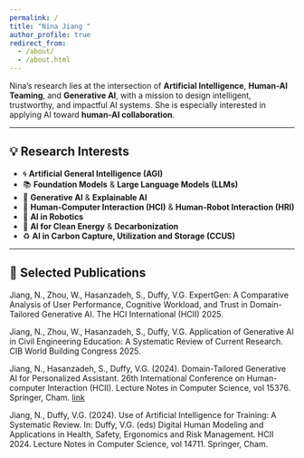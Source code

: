 ```yaml
---
permalink: /
title: "Nina Jiang "
author_profile: true
redirect_from: 
  - /about/
  - /about.html
---
```



Nina’s research lies at the intersection of **Artificial Intelligence**, **Human-AI Teaming**, and **Generative AI**, with a mission to design intelligent, trustworthy, and impactful AI systems. She is especially interested in applying AI toward **human-AI collaboration**.

---

## 💡 Research Interests

- 🌀 **Artificial General Intelligence (AGI)**
- 📚 **Foundation Models** & **Large Language Models (LLMs)**
- 🎨 **Generative AI** & **Explainable AI**
- 🤝 **Human-Computer Interaction (HCI)** & **Human-Robot Interaction (HRI)**
- 🤖 **AI in Robotics**
- 🌱 **AI for Clean Energy** & **Decarbonization**
- ♻️ **AI in Carbon Capture, Utilization and Storage (CCUS)**

---

## 📄 Selected Publications

Jiang, N., Zhou, W., Hasanzadeh, S., Duffy, V.G. ExpertGen: A Comparative Analysis of User Performance, Cognitive Workload, and Trust in Domain-Tailored Generative AI. The HCI International (HCII) 2025.

Jiang, N., Zhou, W., Hasanzadeh, S., Duffy, V.G. Application of Generative AI in Civil Engineering Education: A Systematic Review of Current Research. CIB World Building Congress 2025. 

Jiang, N., Hasanzadeh, S., Duffy, V.G. (2024). Domain-Tailored Generative AI for Personalized Assistant. 26th International Conference on Human-computer Interaction (HCII). Lecture Notes in Computer Science, vol 15376. Springer, Cham. [link](https://dl.acm.org/doi/10.1007/978-3-031-76809-5_17)

Jiang, N., Duffy, V.G. (2024). Use of Artificial Intelligence for Training: A Systematic Review. In: Duffy, V.G. (eds) Digital Human Modeling and Applications in Health, Safety, Ergonomics and Risk Management. HCII 2024. Lecture Notes in Computer Science, vol 14711. Springer, Cham. 



